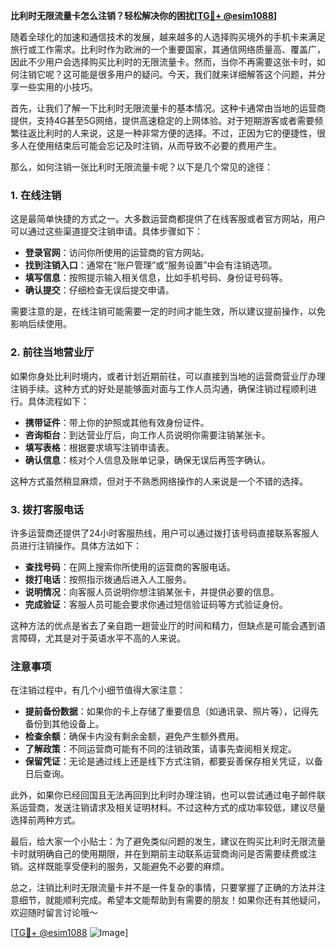 **比利时无限流量卡怎么注销？轻松解决你的困扰[[TG💪+ @esim1088](https://t.me/s/esim1088)]**

随着全球化的加速和通信技术的发展，越来越多的人选择购买境外的手机卡来满足旅行或工作需求。比利时作为欧洲的一个重要国家，其通信网络质量高、覆盖广，因此不少用户会选择购买比利时的无限流量卡。然而，当你不再需要这张卡时，如何注销它呢？这可能是很多用户的疑问。今天，我们就来详细解答这个问题，并分享一些实用的小技巧。

首先，让我们了解一下比利时无限流量卡的基本情况。这种卡通常由当地的运营商提供，支持4G甚至5G网络，提供高速稳定的上网体验。对于短期游客或者需要频繁往返比利时的人来说，这是一种非常方便的选择。不过，正因为它的便捷性，很多人在使用结束后可能会忘记及时注销，从而导致不必要的费用产生。

那么，如何注销一张比利时无限流量卡呢？以下是几个常见的途径：

### 1. 在线注销

这是最简单快捷的方式之一。大多数运营商都提供了在线客服或者官方网站，用户可以通过这些渠道提交注销申请。具体步骤如下：

- **登录官网**：访问你所使用的运营商的官方网站。
- **找到注销入口**：通常在“账户管理”或“服务设置”中会有注销选项。
- **填写信息**：按照提示输入相关信息，比如手机号码、身份证号码等。
- **确认提交**：仔细检查无误后提交申请。

需要注意的是，在线注销可能需要一定的时间才能生效，所以建议提前操作，以免影响后续使用。

### 2. 前往当地营业厅

如果你身处比利时境内，或者计划近期前往，可以直接到当地的运营商营业厅办理注销手续。这种方式的好处是能够面对面与工作人员沟通，确保注销过程顺利进行。具体流程如下：

- **携带证件**：带上你的护照或其他有效身份证件。
- **咨询柜台**：到达营业厅后，向工作人员说明你需要注销某张卡。
- **填写表格**：根据要求填写注销申请表。
- **确认信息**：核对个人信息及账单记录，确保无误后再签字确认。

这种方式虽然稍显麻烦，但对于不熟悉网络操作的人来说是一个不错的选择。

### 3. 拨打客服电话

许多运营商还提供了24小时客服热线，用户可以通过拨打该号码直接联系客服人员进行注销操作。具体方法如下：

- **查找号码**：在网上搜索你所使用的运营商的客服电话。
- **拨打电话**：按照指示拨通后进入人工服务。
- **说明情况**：向客服人员说明你想注销某张卡，并提供必要的信息。
- **完成验证**：客服人员可能会要求你通过短信验证码等方式验证身份。

这种方法的优点是省去了亲自跑一趟营业厅的时间和精力，但缺点是可能会遇到语言障碍，尤其是对于英语水平不高的人来说。

### 注意事项

在注销过程中，有几个小细节值得大家注意：

- **提前备份数据**：如果你的卡上存储了重要信息（如通讯录、照片等），记得先备份到其他设备上。
- **检查余额**：确保卡内没有剩余金额，避免产生额外费用。
- **了解政策**：不同运营商可能有不同的注销政策，请事先查阅相关规定。
- **保留凭证**：无论是通过线上还是线下方式注销，都要妥善保存相关凭证，以备日后查询。

此外，如果你已经回国且无法再回到比利时办理注销，也可以尝试通过电子邮件联系运营商，发送注销请求及相关证明材料。不过这种方式的成功率较低，建议尽量选择前两种方式。

最后，给大家一个小贴士：为了避免类似问题的发生，建议在购买比利时无限流量卡时就明确自己的使用期限，并在到期前主动联系运营商询问是否需要续费或注销。这样既能享受便利的服务，又能避免不必要的麻烦。

总之，注销比利时无限流量卡并不是一件复杂的事情，只要掌握了正确的方法并注意细节，就能顺利完成。希望本文能帮助到有需要的朋友！如果你还有其他疑问，欢迎随时留言讨论哦～

[[TG💪+ @esim1088](https://t.me/s/esim1088) ![Image](https://i.postimg.cc/4NQfJmqS/Snipaste-2025-05-13-00-14-12.png)]